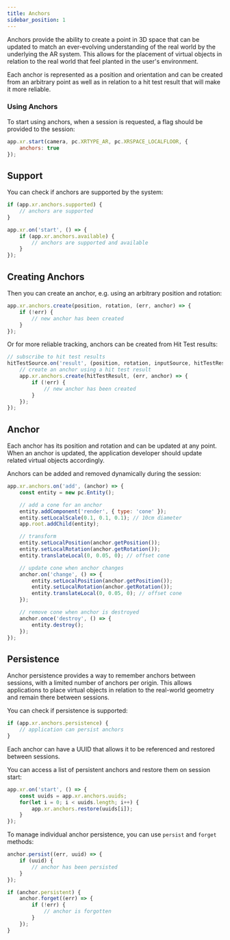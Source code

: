 ```yaml
---
title: Anchors
sidebar_position: 1
---
```


Anchors provide the ability to create a point in 3D space that can be updated to match an ever-evolving understanding of the real world by the underlying the AR system. This allows for the placement of virtual objects in relation to the real world that feel planted in the user's environment.

Each anchor is represented as a position and orientation and can be created from an arbitrary point as well as in relation to a hit test result that will make it more reliable.

### Using Anchors

To start using anchors, when a session is requested, a flag should be provided to the session:

```javascript
app.xr.start(camera, pc.XRTYPE_AR, pc.XRSPACE_LOCALFLOOR, {
    anchors: true
});
```

## Support

You can check if anchors are supported by the system:

```javascript
if (app.xr.anchors.supported) {
    // anchors are supported
}

app.xr.on('start', () => {
    if (app.xr.anchors.available) {
        // anchors are supported and available
    }
});
```

## Creating Anchors

Then you can create an anchor, e.g. using an arbitrary position and rotation:

```javascript
app.xr.anchors.create(position, rotation, (err, anchor) => {
    if (!err) {
        // new anchor has been created
    }
});
```

Or for more reliable tracking, anchors can be created from Hit Test results:

```javascript
// subscribe to hit test results
hitTestSource.on('result', (position, rotation, inputSource, hitTestResult) => {
    // create an anchor using a hit test result
    app.xr.anchors.create(hitTestResult, (err, anchor) => {
        if (!err) {
            // new anchor has been created
        }
    });
});
```

## Anchor

Each anchor has its position and rotation and can be updated at any point. When an anchor is updated, the application developer should update related virtual objects accordingly.

Anchors can be added and removed dynamically during the session:

```javascript
app.xr.anchors.on('add', (anchor) => {
    const entity = new pc.Entity();

    // add a cone for an anchor
    entity.addComponent('render', { type: 'cone' });
    entity.setLocalScale(0.1, 0.1, 0.1); // 10cm diameter
    app.root.addChild(entity);

    // transform
    entity.setLocalPosition(anchor.getPosition());
    entity.setLocalRotation(anchor.getRotation());
    entity.translateLocal(0, 0.05, 0); // offset cone

    // update cone when anchor changes
    anchor.on('change', () => {
        entity.setLocalPosition(anchor.getPosition());
        entity.setLocalRotation(anchor.getRotation());
        entity.translateLocal(0, 0.05, 0); // offset cone
    });

    // remove cone when anchor is destroyed
    anchor.once('destroy', () => {
        entity.destroy();
    });
});
```

## Persistence

Anchor persistence provides a way to remember anchors between sessions, with a limited number of anchors per origin. This allows applications to place virtual objects in relation to the real-world geometry and remain there between sessions.

You can check if persistence is supported:

```javascript
if (app.xr.anchors.persistence) {
    // application can persist anchors
}
```

Each anchor can have a UUID that allows it to be referenced and restored between sessions.

You can access a list of persistent anchors and restore them on session start:

```javascript
app.xr.on('start', () => {
    const uuids = app.xr.anchors.uuids;
    for(let i = 0; i < uuids.length; i++) {
        app.xr.anchors.restore(uuids[i]);
    }
});
```

To manage individual anchor persistence, you can use `persist` and `forget` methods:

```javascript
anchor.persist((err, uuid) => {
    if (uuid) {
        // anchor has been persisted
    }
});
```

```javascript
if (anchor.persistent) {
    anchor.forget((err) => {
        if (!err) {
            // anchor is forgotten
        }
    });
}
```